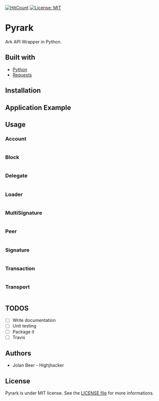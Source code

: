 [![HitCount](http://hits.dwyl.io/Highjhacker/pyrark.svg)](http://hits.dwyl.io/Highjhacker/pyrark) [![License: MIT](https://img.shields.io/badge/License-MIT-yellow.svg)](https://opensource.org/licenses/MIT) 

# Pyrark

Ark API Wrapper in Python.

## Built with
- [Python](https://www.python.org/)
- [Requests](http://docs.python-requests.org/en/master/)

## Installation

## Application Example

## Usage

### Account

```python

```

### Block

```python

```

### Delegate

```python

```

### Loader

```python

```

### MultiSignature

```python

```

### Peer

```python

```

### Signature

```python

```

### Transaction

```python

```

### Transport

```python

```

## TODOS

- [ ] Write documentation
- [ ] Unit testing
- [ ] Package it
- [ ] Travis 

## Authors

- Jolan Beer - Highjhacker

## License

Pyrark is under MIT license. See the [LICENSE file](https://github.com/Highjhacker/pyrark/blob/master/LICENSE) for more informations.
